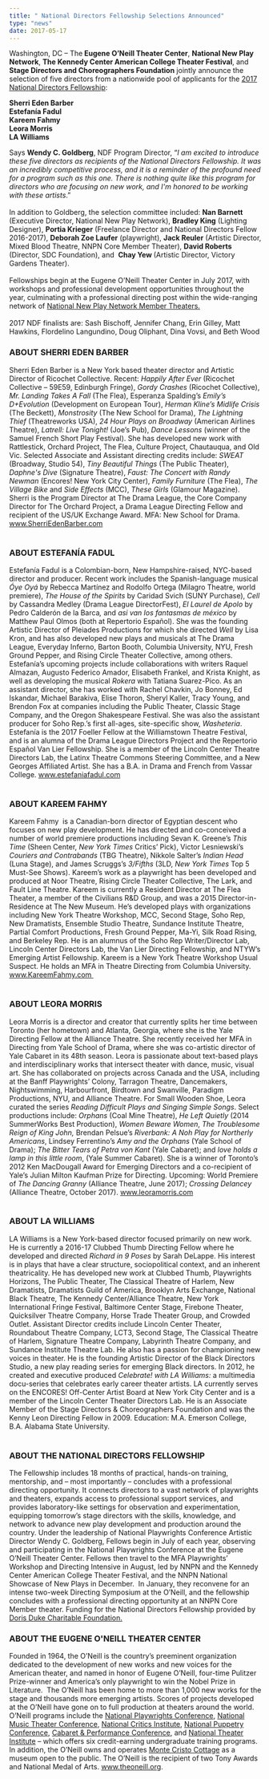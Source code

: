 ```yaml
---
title: " National Directors Fellowship Selections Announced"
type: "news"
date: 2017-05-17
---
```


<p><span class="lead-in">Washington, DC – The<strong> Eugene O’Neill Theater Center</strong>, <strong>National New Play Network</strong>, <strong>The Kennedy Center American College Theater Festival</strong>, and <strong>Stage Directors and Choreographers Foundation</strong> jointly announce the selection of five directors from a nationwide pool of applicants for the <a href="http://www.theoneill.org/professional-development-and-education/ndf/2017/" rel="nofollow">2017 National Directors Fellowship</a>:</span></p>
<p><span class="lead-in"><strong>Sherri Eden Barber</strong><br /><strong>Estefan</strong><strong>ía Fadul</strong><br /><strong>Kareem Fahmy</strong><br /><strong>Leora Morris </strong><br /><strong>LA Williams</strong></span></p>
<p>Says <strong>Wendy C. Goldberg</strong>, NDF Program Director, “<em>I am excited to introduce these five directors as recipients of the National Directors Fellowship. It was an incredibly competitive process, and it is a reminder of the profound need for a program such as this one. There is nothing quite like this program for directors who are focusing on new work, and I'm honored to be working with these artists</em>.”<br />                                                                             <br />In addition to Goldberg, the selection committee included: <strong>Nan Barnett</strong> (Executive Director, National New Play Network), <strong>Bradley King</strong> (Lighting Designer), <strong>Portia Krieger</strong> (Freelance Director and National Directors Fellow 2016-2017), <strong>Deborah Zoe Laufer</strong> (playwright), <strong>Jack Reuler</strong> (Artistic Director, Mixed Blood Theatre, NNPN Core Member Theater), <strong>David Roberts</strong> (Director, SDC Foundation), and  <strong>Chay Yew </strong>(Artistic Director, Victory Gardens Theater).<br /> <br />Fellowships begin at the Eugene O’Neill Theater Center in July 2017, with workshops and professional development opportunities throughout the year, culminating with a professional directing post within the wide-ranging network of <a href="http://nnpn.org/member-theaters" rel="nofollow">National New Play Network Member Theaters.</a><br /> <br />2017 NDF finalists are: Sash Bischoff, Jennifer Chang, Erin Gilley, Matt Hawkins, Flordelino Langundino, Doug Oliphant, Dina Vovsi, and Beth Wood</p>
<h3><strong>ABOUT SHERRI EDEN BARBER</strong></h3>
<div>Sherri Eden Barber is a New York based theater director and Artistic Director of Ricochet Collective. Recent: <em>Happily After Ever </em>(Ricochet Collective – 59E59, Edinburgh Fringe), <em>Gordy Crashes </em>(Ricochet Collective), <em>Mr. Landing Takes A Fall </em>(The Flea), Esperanza Spalding’s <em>Emily’s D+Evolution </em>(Development on European Tour), <em>Herman Kline’s Midlife Crisis </em>(The Beckett), <em>Monstrosity </em>(The New School for Drama), <em>The Lightning Thief </em>(Theatreworks USA), <em>24 Hour Plays on Broadway </em>(American Airlines Theatre), <em>Latrell: Live Tonight! </em>(Joe’s Pub), <em>Dance Lessons </em>(winner of the Samuel French Short Play Festival). She has developed new work with Rattlestick, Orchard Project, The Flea, Culture Project, Chautauqua, and Old Vic. Selected Associate and Assistant directing credits include: <em>SWEAT </em>(Broadway, Studio 54), <em>Tiny Beautiful Things </em>(The Public Theater), <em>Daphne's Dive </em>(Signature Theatre), <em>Faust: The Concert with Randy Newman </em>(Encores! New York City Center), <em>Family Furniture </em>(The Flea), <em>The Village Bike </em>and <em>Side Effects </em>(MCC), <em>These Girls </em>(Glamour Magazine). Sherri is the Program Director at The Drama League, the Core Company Director for The Orchard Project, a Drama League Directing Fellow and recipient of the US/UK Exchange Award. MFA: New School for Drama. <a href="http://www.SherriEdenBarber.com" target="_blank" rel="nofollow">www.SherriEdenBarber.com</a> </div>
<div> </div>
<h3><strong>ABOUT ESTEFANÍA FADUL</strong></h3>
<div>Estefanía Fadul is a Colombian-born, New Hampshire-raised, NYC-based director and producer. Recent work includes the Spanish-language musical <em>Óye Oyá </em>by Rebecca Martínez and Rodolfo Ortega (Milagro Theatre, world premiere), <em>The House of the Spirits</em> by Caridad Svich (SUNY Purchase), <em>Cell </em>by Cassandra Medley (Drama League DirectorFest), <em>El Laurel de Apolo </em>by Pedro Calderón de la Barca<em>, </em>and <em>asi van los fantasmas de méxico </em>by Matthew Paul Olmos (both at Repertorio Español). She was the founding Artistic Director of Pleiades Productions for which she directed <em>Well </em>by Lisa Kron, and has also developed new plays and musicals at The Drama League, Everyday Inferno, Barton Booth, Columbia University, NYU, Fresh Ground Pepper, and Rising Circle Theater Collective, among others. Estefanía’s upcoming projects include collaborations with writers Raquel Almazan, Augusto Federico Amador, Elisabeth Frankel, and Krista Knight, as well as developing the musical <em>Rokera </em>with Tatiana Suarez-Pico. As an assistant director, she has worked with Rachel Chavkin, Jo Bonney, Ed Iskandar, Michael Barakiva, Elise Thoron, Sheryl Kaller, Tracy Young, and Brendon Fox at companies including the Public Theater, Classic Stage Company, and the Oregon Shakespeare Festival. She was also the assistant producer for Soho Rep.’s first all-ages, site-specific show, <em>Washeteria</em>. Estefanía is the 2017 Foeller Fellow at the Williamstown Theatre Festival, and is an alumna of the Drama League Directors Project and the Repertorio Español Van Lier Fellowship. She is a member of the Lincoln Center Theatre Directors Lab, the Latinx Theatre Commons Steering Committee, and a New Georges Affiliated Artist. She has a B.A. in Drama and French from Vassar College. <a href="http://www.estefaniafadul.com" target="_blank" rel="nofollow">www.estefaniafadul.com</a></div>
<div> </div>
<h3><strong>ABOUT KAREEM FAHMY</strong></h3>
<div>Kareem Fahmy  is a Canadian-born director of Egyptian descent who focuses on new play development. He has directed and co-conceived a number of world premiere productions including Sevan K. Greene’s <em>This Time </em>(Sheen Center, <em>New York Times </em>Critics’ Pick), Victor Lesniewski’s <em>Couriers and Contrabands </em>(TBG Theatre), Nikkole Salter’s <em>Indian Head </em>(Luna Stage), and James Scruggs’s <em>3/Fifths </em>(3LD, <em>New York Times </em>Top 5 Must-See Shows). Kareem’s work as a playwright has been developed and produced at Noor Theatre, Rising Circle Theater Collective, The Lark, and Fault Line Theatre. Kareem is currently a Resident Director at The Flea Theater, a member of the Civilians R&amp;D Group, and was a 2015 Director-in-Residence at The New Museum. He’s developed plays with organizations including New York Theatre Workshop, MCC, Second Stage, Soho Rep, New Dramatists, Ensemble Studio Theatre, Sundance Institute Theatre, Partial Comfort Productions, Fresh Ground Pepper, Ma-Yi, Silk Road Rising, and Berkeley Rep. He is an alumnus of the Soho Rep Writer/Director Lab, Lincoln Center Directors Lab, the Van Lier Directing Fellowship, and NTYW’s Emerging Artist Fellowship. Kareem is a New York Theatre Workshop Usual Suspect. He holds an MFA in Theatre Directing from Columbia University. <a href="http://www.KareemFahmy.com" rel="nofollow">www.KareemFahmy.com </a></div>
<div> </div>
<h3><strong>ABOUT LEORA MORRIS</strong></h3>
<div>Leora Morris is a director and creator that currently splits her time between Toronto (her hometown) and Atlanta, Georgia, where she is the Yale Directing Fellow at the Alliance Theatre. She recently received her MFA in Directing from Yale School of Drama, where she was co-artistic director of Yale Cabaret in its 48th season. Leora is passionate about text-based plays and interdisciplinary works that intersect theater with dance, music, visual art. She has collaborated on projects across Canada and the USA, including at the Banff Playwrights’ Colony, Tarragon Theatre, Dancemakers, Nightswimming, Harbourfront, Birdtown and Swanville, Paradigm Productions, NYU, and Alliance Theatre. For Small Wooden Shoe, Leora curated the series <em>Reading Difficult Plays and Singing Simple Songs</em>. Select productions include: <em>Orphans</em> (Coal Mine Theatre), <em>He Left Quietly </em>(2014 SummerWorks Best Production), <em>Women Beware Women</em>, <em>The Troublesome Reign of King John,</em> Brendan Pelsue’s<em> Riverbank: A Noh Play for Northerly Americans</em>, Lindsey Ferrentino’s <em>Amy and the Orphans</em> (Yale School of Drama); <em>The Bitter Tears of Petra von Kant </em>(Yale Cabaret); and <em>love holds a lamp in this little room</em>, (Yale Summer Cabaret). She is a winner of Toronto’s 2012 Ken MacDougall Award for Emerging Directors and a co-recipient of Yale’s Julian Milton Kaufman Prize for Directing. Upcoming: World Premiere of <em>The Dancing Granny</em> (Alliance Theatre, June 2017); <em>Crossing Delancey</em> (Alliance Theatre, October 2017). <a href="http://www.leoramorris.com/" rel="nofollow">www.leoramorris.com</a></div>
<div> </div>
<h3><strong>ABOUT LA WILLIAMS</strong></h3>
<div>LA Williams is a New York-based director focused primarily on new work. He is currently a 2016-17 Clubbed Thumb Directing Fellow where he developed and directed <em>Richard in 9 Poses</em> by Sarah DeLappe. His interest is in plays that have a clear structure, sociopolitical context, and an inherent theatricality. He has developed new work at Clubbed Thumb, Playwrights Horizons, The Public Theater, The Classical Theatre of Harlem, New Dramatists, Dramatists Guild of America, Brooklyn Arts Exchange, National Black Theatre, The Kennedy Center/Alliance Theatre, New York International Fringe Festival, Baltimore Center Stage, Firebone Theater, Quicksilver Theatre Company, Horse Trade Theater Group, and Crowded Outlet. Assistant Director credits include Lincoln Center Theater, Roundabout Theatre Company, LCT3, Second Stage, The Classical Theatre of Harlem, Signature Theatre Company, Labyrinth Theatre Company, and Sundance Institute Theatre Lab. He also has a passion for championing new voices in theater. He is the founding Artistic Director of the Black Directors Studio, a new play reading series for emerging Black directors. In 2012, he created and executive produced <em>Celebrate! with LA Williams:</em> a multimedia docu-series that celebrates early career theater artists. LA currently serves on the ENCORES! Off-Center Artist Board at New York City Center and is a member of the Lincoln Center Theater Directors Lab. He is an Associate Member of the Stage Directors &amp; Choreographers Foundation and was the Kenny Leon Directing Fellow in 2009. Education: M.A. Emerson College, B.A. Alabama State University.</div>
<div> </div>
<h3><strong>ABOUT THE NATIONAL DIRECTORS FELLOWSHIP </strong></h3>
<p>The Fellowship includes 18 months of practical, hands-on training, mentorship, and – most importantly – concludes with a professional directing opportunity. It connects directors to a vast network of playwrights and theaters, expands access to professional support services, and provides laboratory-like settings for observation and experimentation, equipping tomorrow’s stage directors with the skills, knowledge, and network to advance new play development and production around the country. Under the leadership of National Playwrights Conference Artistic Director Wendy C. Goldberg, Fellows begin in July of each year, observing and participating in the National Playwrights Conference at the Eugene O’Neill Theater Center. Fellows then travel to the MFA Playwrights’ Workshop and Directing Intensive in August, led by NNPN and the Kennedy Center American College Theater Festival, and the NNPN National Showcase of New Plays in December.  In January, they reconvene for an intense two-week Directing Symposium at the O’Neill, and the fellowship concludes with a professional directing opportunity at an NNPN Core Member theater. Funding for the National Directors Fellowship provided by <a href="http://www.ddcf.org/" rel="nofollow">Doris Duke Charitable Foundation.</a></p>
<h3><strong>ABOUT THE EUGENE O'NEILL THEATER CENTER</strong></h3>
<p>Founded in 1964, the O’Neill is the country’s preeminent organization dedicated to the development of new works and new voices for the American theater, and named in honor of Eugene O’Neill, four-time Pulitzer Prize-winner and America’s only playwright to win the Nobel Prize in Literature.  The O’Neill has been home to more than 1,000 new works for the stage and thousands more emerging artists. Scores of projects developed at the O’Neill have gone on to full production at theaters around the world. O’Neill programs include the <a href="http://www.theoneill.org/summer-conferences/npc/" rel="nofollow">National Playwrights Conference</a>, <a href="http://www.theoneill.org/summer-conferences/nmtc/" rel="nofollow">National Music Theater Conference</a>, <a href="http://www.theoneill.org/professional-development-and-education/nci/" rel="nofollow">National Critics Institute</a>, <a href="http://www.theoneill.org/summer-conferences/puppetry/" rel="nofollow">National Puppetry Conference</a>, <a href="http://www.theoneill.org/summer-conferences/cabaret/" rel="nofollow">Cabaret &amp; Performance Conference</a>, and <a href="http://www.theoneill.org/national-theater-institute" rel="nofollow">National Theater Institute</a> – which offers six credit-earning undergraduate training programs. In addition, the O’Neill owns and operates <a href="http://www.theoneill.org/monte-cristo-cottage" rel="nofollow">Monte Cristo Cottage</a> as a museum open to the public. The O’Neill is the recipient of two Tony Awards and National Medal of Arts. <a href="http://www.theoneill.org/" rel="nofollow">www.theoneill.org</a>.</p>
